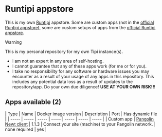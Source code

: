 # Runtipi appstore
This is my own [Runtipi](https://runtipi.io/) appstore. Some are custom apps (not in the [official Runtipi appstore](https://github.com/runtipi/runtipi-appstore)), some are custom setups of apps from the [official Runtipi appstore](https://github.com/runtipi/runtipi-appstore).

> [!WARNING]
> This is my personal repository for my own Tipi instance(s).
> * I am not an expert in any area of self-hosting.
> * I cannot guarantee that any of these apps work (for me or for you).
> * I take no responsibility for any software or hardware issues you may encounter as a result of your usage of any apps in this repository. This includes any potential data loss as a result of updates to the repository/app. Do your own due diligence!
> **USE AT YOUR OWN RISK!!!**


## Apps available (2)

|  Type  |  Name  |  Docker image version  |  Description  |  Port  |  Has dynamic file  |
| ----- | ----- | ----- | ----- | ----- | ----- | ----- |
| Custom app  | [Pangolin Newt client](https://github.com/fosrl/newt)  |  1.1.3 | Connect your site (machine) to your Pangolin network.  | none required  | yes  |
